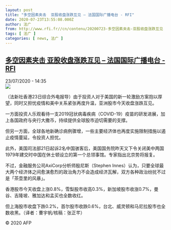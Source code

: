 ```yaml
---
layout: post
title: "多空因素夹击  亚股收盘涨跌互见 – 法国国际广播电台 - RFI"
date: 2020-07-23T13:55:08.000Z
author: 法广
from: http://www.rfi.fr//cn/contenu/20200723-多空因素夹击-亚股收盘涨跌互见
tags: [ 法广 ]
categories: [ news, 法广 ]
---
```

<!--1595512508000-->
[多空因素夹击  亚股收盘涨跌互见 – 法国国际广播电台 - RFI](http://www.rfi.fr//cn/contenu/20200723-%E5%A4%9A%E7%A9%BA%E5%9B%A0%E7%B4%A0%E5%A4%B9%E5%87%BB-%E4%BA%9A%E8%82%A1%E6%94%B6%E7%9B%98%E6%B6%A8%E8%B7%8C%E4%BA%92%E8%A7%81)
------

<div>
<div>23/07/2020 - 14:35</div><img src="https://s.rfi.fr/media/display/5aaee350-cce6-11ea-9c4e-005056a98db9/w:310/p:16x9/eco0003b.200723203502.jpg"><div class="t-content__body u-clearfix"><div class="m-interstitial"></div><p>（法新社香港23日综合外电报导）由于投资人对于美国的新一轮激励方案抱以厚望，同时又担忧疫情和美中关系紧张再度升温，亚洲股市今天收盘涨跌互见。</p><p>    一方面投资人乐观看待一支2019冠状病毒疾病（COVID-19）疫苗的研发进展，加上各国政府与央行大撒币，持续提供全球股市迫切需要的支撑。</p><p>    但另一方面，全球各地新确诊病例骤增，一些主要经济体也再度实施限制措施以遏止疫情蔓延，令投资人担忧。</p><p>    此外，美国司法部21日起诉2名中国骇客后，美国国务院昨天又下令关闭美中两国1979年建交时中国在休士顿设立的第一个总领事馆。专家指出北京势将报复。</p><p>    不过，金融服务公司AxiCorp分析师殷尼斯（Stephen Innes）认为，只要全球最大两个经济体之间愈演愈烈的政治角力不会造成经济瓦解，双方各种政治纷扰不过是「茶壶里的风暴」。</p><p>    香港股市今天收盘上涨0.8%，雪梨股市收高0.3%，新加坡股市收涨0.7%，曼谷、吉隆坡、雅加达和孟买也全数收红。</p><p>    但上海股市收盘下跌0.2%，首尔股市收跌0.6%，台北、威灵顿和马尼拉股市也全数收黑。（译者：曹宇帆/核稿：张正芊）</p><p class="t-copyright">© 2020 AFP</p>        </div>
</div>
